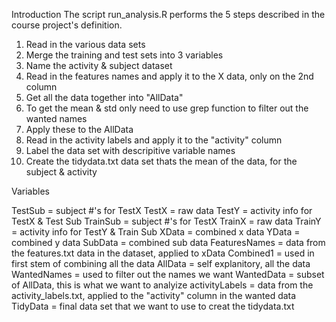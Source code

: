 Introduction
The script run_analysis.R performs the 5 steps described in the course project's definition.

1. Read in the various data sets
2. Merge the training and test sets into 3 variables
3. Name the activity & subject dataset
4. Read in the features names and apply it to the X data, only on the 2nd column
5. Get all the data together into "AllData"
6. To get the mean & std only need to use grep function to filter out the wanted names
7. Apply these to the AllData
8. Read in the activity labels and apply it to the "activity" column 
9. Label the data set with descripitive variable names
10. Create the tidydata.txt data set thats the mean of the data, for the subject & activity


Variables

TestSub = subject #'s for TestX
TestX = raw data
TestY = activity info for TestX & Test Sub
TrainSub = subject #'s for TestX
TrainX = raw data
TrainY = activity info for TestY & Train Sub
XData = combined x data
YData = combined y data
SubData = combined sub data
FeaturesNames = data from the features.txt data in the dataset, applied to xData
Combined1 = used in first stem of combining all the data
AllData = self explanitory, all the data
WantedNames = used to filter out the names we want
WantedData = subset of AllData, this is what we want to analyize
activityLabels = data from the activity_labels.txt, applied to the "activity" column in the wanted data
TidyData = final data set that we want to use to creat the tidydata.txt

